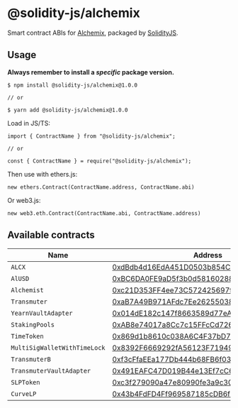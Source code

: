 # @solidity-js/alchemix

Smart contract ABIs for [Alchemix](https://alchemix.fi/), packaged by [SolidityJS](https://github.com/solidity-js).

## Usage

**Always remember to install a _specific_ package version.**

    $ npm install @solidity-js/alchemix@1.0.0

    // or

    $ yarn add @solidity-js/alchemix@1.0.0

Load in JS/TS:

    import { ContractName } from "@solidity-js/alchemix";

    // or

    const { ContractName } = require("@solidity-js/alchemix");

Then use with ethers.js:

    new ethers.Contract(ContractName.address, ContractName.abi)

Or web3.js:

    new web3.eth.Contract(ContractName.abi, ContractName.address)


## Available contracts

| Name | Address |
| ---- | ------- |
| `ALCX` | [0xdBdb4d16EdA451D0503b854CF79D55697F90c8DF](https://etherscan.com/address/0xdBdb4d16EdA451D0503b854CF79D55697F90c8DF) |
| `AlUSD` | [0xBC6DA0FE9aD5f3b0d58160288917AA56653660E9](https://etherscan.com/address/0xBC6DA0FE9aD5f3b0d58160288917AA56653660E9) |
| `Alchemist` | [0xc21D353FF4ee73C572425697f4F5aaD2109fe35b](https://etherscan.com/address/0xc21D353FF4ee73C572425697f4F5aaD2109fe35b) |
| `Transmuter` | [0xaB7A49B971AFdc7Ee26255038C82b4006D122086](https://etherscan.com/address/0xaB7A49B971AFdc7Ee26255038C82b4006D122086) |
| `YearnVaultAdapter` | [0x014dE182c147f8663589d77eAdB109Bf86958f13](https://etherscan.com/address/0x014dE182c147f8663589d77eAdB109Bf86958f13) |
| `StakingPools` | [0xAB8e74017a8Cc7c15FFcCd726603790d26d7DeCa](https://etherscan.com/address/0xAB8e74017a8Cc7c15FFcCd726603790d26d7DeCa) |
| `TimeToken` | [0x869d1b8610c038A6C4F37bD757135d4C29ae8917](https://etherscan.com/address/0x869d1b8610c038A6C4F37bD757135d4C29ae8917) |
| `MultiSigWalletWithTimeLock` | [0x8392F6669292fA56123F71949B52d883aE57e225](https://etherscan.com/address/0x8392F6669292fA56123F71949B52d883aE57e225) |
| `TransmuterB` | [0xf3cFfaEEa177Db444b68FB6f033d4a82f6D8C82d](https://etherscan.com/address/0xf3cFfaEEa177Db444b68FB6f033d4a82f6D8C82d) |
| `TransmuterVaultAdapter` | [0x491EAFC47D019B44e13Ef7cC649bbA51E15C61d7](https://etherscan.com/address/0x491EAFC47D019B44e13Ef7cC649bbA51E15C61d7) |
| `SLPToken` | [0xc3f279090a47e80990fe3a9c30d24cb117ef91a8](https://etherscan.com/address/0xc3f279090a47e80990fe3a9c30d24cb117ef91a8) |
| `CurveLP` | [0x43b4FdFD4Ff969587185cDB6f0BD875c5Fc83f8c](https://etherscan.com/address/0x43b4FdFD4Ff969587185cDB6f0BD875c5Fc83f8c) |
